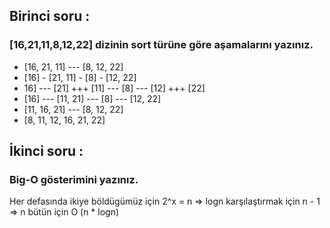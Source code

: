 ## Birinci soru :
### [16,21,11,8,12,22] dizinin sort türüne göre aşamalarını yazınız.

* [16, 21, 11] --- [8, 12, 22]
* [16] - [21, 11] - [8] - [12, 22]
* 16] --- [21] +++ [11] --- [8] --- [12] +++ [22]
* [16] --- [11, 21] --- [8] --- [12, 22]
* [11, 16, 21] --- [8, 12, 22]
* [8, 11, 12, 16, 21, 22]

## İkinci soru :
### Big-O gösterimini yazınız.

Her defasında ikiye böldügümüz için 2^x = n => logn
karşılaştırmak için n - 1 => n
bütün için O (n * logn)